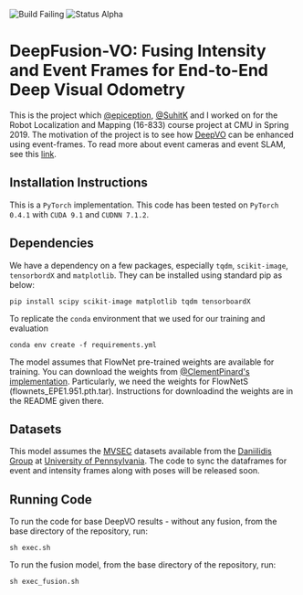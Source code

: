 ![Build Failing](https://img.shields.io/badge/build-passing-brightgreen.svg)  ![Status Alpha](https://img.shields.io/badge/status-beta-blueviolet.svg)

# DeepFusion-VO: Fusing Intensity and Event Frames for End-to-End Deep Visual Odometry

This is the project which [@epiception](https://github.com/epiception), [@SuhitK](https:://github.com/SuhitK) and I worked on for the Robot Localization and Mapping (16-833) course project at CMU in Spring 2019. The motivation of the project is to see how [DeepVO](http://senwang.gitlab.io/DeepVO/) can be enhanced using event-frames. To read more about event cameras and event SLAM, see this [link](http://rpg.ifi.uzh.ch/research_dvs.html).

## Installation Instructions

This is a `PyTorch` implementation. This code has been tested on `PyTorch 0.4.1` with `CUDA 9.1` and `CUDNN 7.1.2`.

## Dependencies

We have a dependency on a few packages, especially `tqdm`, `scikit-image`, `tensorbordX` and `matplotlib`. They can be installed using standard pip as below:

```
pip install scipy scikit-image matplotlib tqdm tensorboardX
```

To replicate the `conda` environment that we used for our training and evaluation

```
conda env create -f requirements.yml
```

The model assumes that FlowNet pre-trained weights are available for training. You can download the weights from [@ClementPinard's implementation](https://github.com/ClementPinard/FlowNetPytorch). Particularly, we need the weights for FlowNetS (flownets_EPE1.951.pth.tar). Instructions for downloadind the weights are in the README given there.

## Datasets

This model assumes the [MVSEC](https://daniilidis-group.github.io/mvsec/) datasets available from the [Daniilidis Group](https://daniilidis-group.github.io/) at [University of Pennsylvania](https://www.upenn.edu/). The code to sync the dataframes for event and intensity frames along with poses will be released soon.

## Running Code

To run the code for base DeepVO results - without any fusion, from the base directory of the repository, run:

```
sh exec.sh
```

To run the fusion model, from the base directory of the repository, run:

```
sh exec_fusion.sh
```